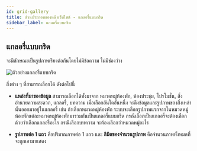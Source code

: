 ```yaml
---
id: grid-gallery
title: ส่วนประกอบของหน้าเว็บไซต์ - แกลอรี่แบบกริด
sidebar_label: แกลอรี่แบบกริด
---
```


## แกลอรี่แบบกริด

จะมีลักษณะเป็นรูปภาพเรียงต่อกันโดยไม่มีข้อความ ไม่มีช่องว่าง

![ตัวอย่างแกลอรี่แบบกริด](/img/frontpage-component/13.png)

สิ่งต่าง ๆ ที่สามารถเลือกได้ ดังต่อไปนี้

- **แหล่งที่มาของข้อมูล** สามารถเลือกได้ทั้งมาจาก หมวดหมู่ห้องพัก, ห้องประชุม, โปรโมชั่น, สิ่งอำนวยความสะดวก, แกลอรี่, บทความ เมื่อเลือกอันใดอันหนึ่ง จะดึงข้อมูลและรูปภาพของสิ่งเหล่านั้นออกมาอยู่ในแกลอรี่ เช่น ถ้าเลือกหมวดหมู่ห้องพัก ระบบจะเลือกรูปภาพแรกจากในหมวดหมู่ห้องพักแต่ละหมวดหมู่ห้องพักมารวมกันเป็นแกลอรี่แบบกริด กรณีเลือกเป็นแกลอรี่จะต้องเลือกด้วยว่าเลือกแกลอรี่อะไร กรณีเลือกบทความ จะต้องเลือกว่าหมวดหมู่อะไร

- **รูปภาพต่อ 1 แถว** คือปริมาณภาพต่อ 1 แถว และ **ลิมิตของจำนวนรูปภาพ** คือจำนวนภาพทั้งหมดที่จะถูกเอามาแสดง
